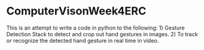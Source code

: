 # ComputerVisonWeek4ERC
This is an attempt to write a code in python to the following: 1) Gesture Detection Stack to detect and crop out hand gestures in images. 2) To track or recognize the detected hand gesture in real time in video.
